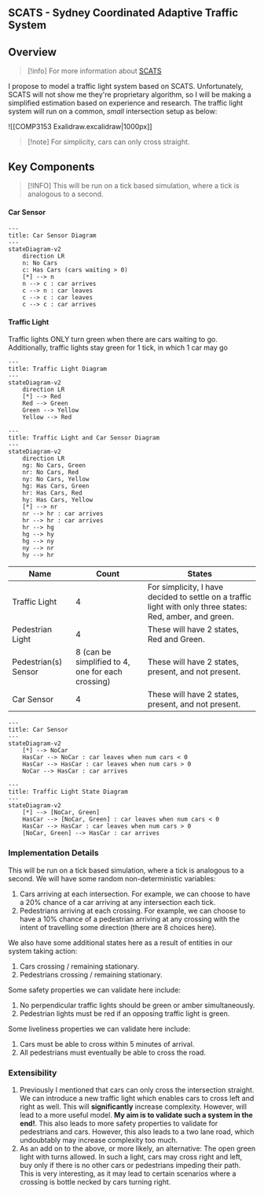 ## SCATS - Sydney Coordinated Adaptive Traffic System

## Overview

> [!info] For more information about [SCATS](https://en.wikipedia.org/wiki/Sydney_Coordinated_Adaptive_Traffic_System)

I propose to model a traffic light system based on SCATS. Unfortunately, SCATS will not show me they're proprietary algorithm, so I will be making a simplified estimation based on experience and research. The traffic light system will run on a common, *small* intersection setup as below:

![[COMP3153 Exalidraw.excalidraw|1000px]]
> [!note] For simplicity, cars can only cross straight.

## Key Components

> [!INFO] This will be run on a tick based simulation, where a tick is analogous to a second.

#### Car Sensor
```mermaid
---
title: Car Sensor Diagram
---
stateDiagram-v2
	direction LR
	n: No Cars
	c: Has Cars (cars waiting > 0)
	[*] --> n
	n --> c : car arrives
	c --> n : car leaves
	c --> c : car leaves
	c --> c : car arrives
```

#### Traffic Light
Traffic lights ONLY turn green when there are cars waiting to go. Additionally, traffic lights stay green for 1 tick, in which 1 car may go
```mermaid
---
title: Traffic Light Diagram
---
stateDiagram-v2
	direction LR
	[*] --> Red
	Red --> Green
	Green --> Yellow
	Yellow --> Red
```

```mermaid
---
title: Traffic Light and Car Sensor Diagram
---
stateDiagram-v2
	direction LR
	ng: No Cars, Green
	nr: No Cars, Red
	ny: No Cars, Yellow
	hg: Has Cars, Green
	hr: Has Cars, Red
	hy: Has Cars, Yellow
	[*] --> nr
	nr --> hr : car arrives
	hr --> hr : car arrives
	hr --> hg
	hg --> hy
	hg --> ny
	ny --> nr
	hy --> hr
```

| Name                 | Count                                             | States                                                                                                     |
| -------------------- | ------------------------------------------------- | ---------------------------------------------------------------------------------------------------------- |
| Traffic Light        | 4                                                 | For simplicity, I have decided to settle on a traffic light with only three states: Red, amber, and green. |
| Pedestrian Light     | 4                                                 | These will have 2 states, Red and Green.                                                                   |
| Pedestrian(s) Sensor | 8 (can be simplified to 4, one for each crossing) | These will have 2 states, present, and not present.                                                        |
| Car Sensor           | 4                                                 | These will have 2 states, present, and not present.                                                        |
```mermaid
---
title: Car Sensor
---
stateDiagram-v2
	[*] --> NoCar
	HasCar --> NoCar : car leaves when num cars < 0
	HasCar --> HasCar : car leaves when num cars > 0 
	NoCar --> HasCar : car arrives 
```

```mermaid
---
title: Traffic Light State Diagram
---
stateDiagram-v2
	[*] --> [NoCar, Green]
	HasCar --> [NoCar, Green] : car leaves when num cars < 0
	HasCar --> HasCar : car leaves when num cars > 0 
	[NoCar, Green] --> HasCar : car arrives 
```

### Implementation Details
This will be run on a tick based simulation, where a tick is analogous to a second. We will have some random non-deterministic variables:
1. Cars arriving at each intersection. For example, we can choose to have a 20% chance of a car arriving at any intersection each tick.
2. Pedestrians arriving at each crossing. For example, we can choose to have a 10% chance of a pedestrian arriving at any crossing with the intent of travelling some direction (there are 8 choices here).

We also have some additional states here as a result of entities in our system taking action:
1. Cars crossing / remaining stationary.
2. Pedestrians crossing / remaining stationary.

Some safety properties we can validate here include:
1. No perpendicular traffic lights should be green or amber simultaneously.
2. Pedestrian lights must be red if an opposing traffic light is green.

Some liveliness properties we can validate here include:
1. Cars must be able to cross within 5 minutes of arrival.
2. All pedestrians must eventually be able to cross the road.

### Extensibility
1. Previously I mentioned that cars can only cross the intersection straight. We can introduce a new traffic light which enables cars to cross left and right as well. This will **significantly** increase complexity. However, will lead to a more useful model. **My aim is to validate such a system in the end!**. This also leads to more safety properties to validate for pedestrians and cars. However, this also leads to a two lane road, which undoubtably may increase complexity too much.
2. As an add on to the above, or more likely, an alternative: The open green light with turns allowed. In such a light, cars may cross right and left, buy only if there is no other cars or pedestrians impeding their path. This is very interesting, as it may lead to certain scenarios where a crossing is bottle necked by cars turning right.